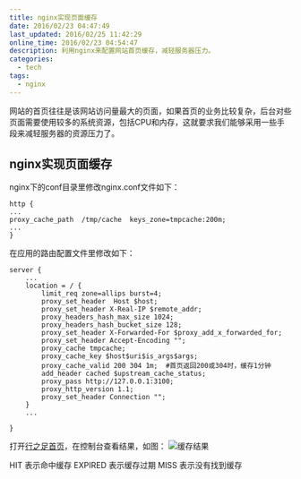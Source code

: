 ```yaml
---
title: nginx实现页面缓存
date: 2016/02/23 04:47:49
last_updated: 2016/02/25 11:42:29
online_time: 2016/02/23 04:54:47
description: 利用nginx来配置网站首页缓存，减轻服务器压力。
categories:
  - tech
tags:
  - nginx
---
```


网站的首页往往是该网站访问量最大的页面，如果首页的业务比较复杂，后台对些页面需要使用较多的系统资源，包括CPU和内存，这就要求我们能够采用一些手段来减轻服务器的资源压力了。

## nginx实现页面缓存
nginx下的conf目录里修改nginx.conf文件如下：
```
http {
...
proxy_cache_path  /tmp/cache  keys_zone=tmpcache:200m;
...
}
```

在应用的路由配置文件里修改如下：
```
server {
	...
	location = / {
        limit_req zone=allips burst=4;
        proxy_set_header  Host $host;
        proxy_set_header X-Real-IP $remote_addr;
        proxy_headers_hash_max_size 1024;
        proxy_headers_hash_bucket_size 128;
        proxy_set_header X-Forwarded-For $proxy_add_x_forwarded_for;
        proxy_set_header Accept-Encoding "";
        proxy_cache tmpcache;
        proxy_cache_key $host$uri$is_args$args;
        proxy_cache_valid 200 304 1m;  #首页返回200或304时，缓存1分钟
        add_header cached $upstream_cache_status;
        proxy_pass http://127.0.0.1:3100;
		proxy_http_version 1.1;
        proxy_set_header Connection "";
    }
	...

}
```

打开[行之足首页](http://www.yangrunwei.com/)，在控制台查看结果，如图：
![缓存结果](https://img.yangrunwei.com/article-img/20160223/f4c7fe6b-9665-451f-8e97-59b73f6495e9--31-1.png "缓存结果")

HIT 表示命中缓存
EXPIRED 表示缓存过期
MISS 表示没有找到缓存
